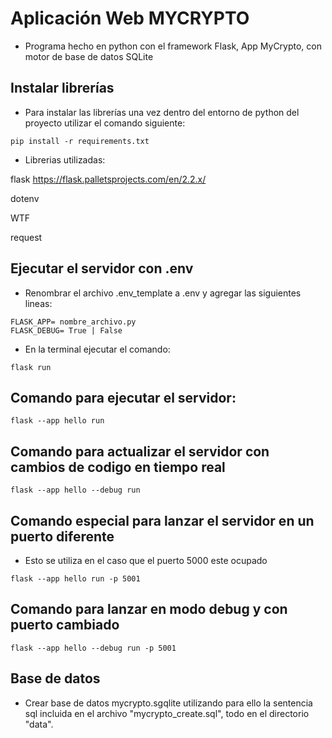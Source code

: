 
# Aplicación Web MYCRYPTO

- Programa hecho en python con el framework Flask, App MyCrypto, con motor de base de datos SQLite

## Instalar librerías

- Para instalar las librerías una vez dentro del entorno de python del proyecto utilizar el comando siguiente:

```
pip install -r requirements.txt
```

- Librerias utilizadas:

flask https://flask.palletsprojects.com/en/2.2.x/

dotenv

WTF

request

## Ejecutar el servidor con .env

- Renombrar el archivo .env_template a .env y agregar las siguientes lineas:
```
FLASK_APP= nombre_archivo.py
FLASK_DEBUG= True | False
```
- En la terminal ejecutar el comando:
```
flask run
```

## Comando para ejecutar el servidor:
```
flask --app hello run
```

## Comando para actualizar el servidor con cambios de codigo en tiempo real

```
flask --app hello --debug run
```

## Comando especial para lanzar el servidor en un puerto diferente
- Esto se utiliza en el caso que el puerto 5000 este ocupado

```
flask --app hello run -p 5001
```

## Comando para lanzar en modo debug y con puerto cambiado
```
flask --app hello --debug run -p 5001
```

## Base de datos

- Crear base de datos mycrypto.sgqlite utilizando para ello la sentencia sql incluida en el archivo "mycrypto_create.sql", todo en el directorio "data". 

